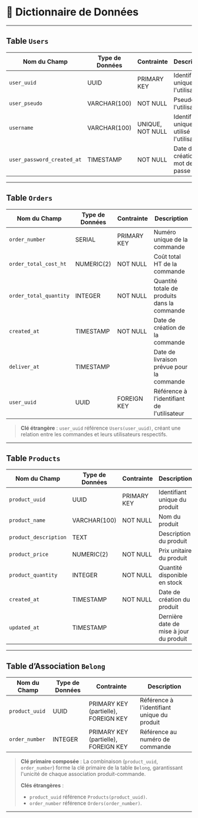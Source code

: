 

# 📑 Dictionnaire de Données

---

## Table `Users`

| Nom du Champ               | Type de Données    | Contrainte              | Description                                     |
|----------------------------|--------------------|-------------------------|-------------------------------------------------|
| `user_uuid`                | UUID              | PRIMARY KEY             | Identifiant unique de l'utilisateur             |
| `user_pseudo`              | VARCHAR(100)      | NOT NULL                | Pseudo de l'utilisateur                         |
| `username`                 | VARCHAR(100)      | UNIQUE, NOT NULL        | Identifiant unique utilisé par l'utilisateur    |
| `user_password_created_at` | TIMESTAMP         | NOT NULL                | Date de création du mot de passe                |

---

## Table `Orders`

| Nom du Champ               | Type de Données    | Contrainte              | Description                                     |
|----------------------------|--------------------|-------------------------|-------------------------------------------------|
| `order_number`             | SERIAL            | PRIMARY KEY             | Numéro unique de la commande                    |
| `order_total_cost_ht`      | NUMERIC(2)    | NOT NULL                | Coût total HT de la commande                    |
| `order_total_quantity`     | INTEGER           | NOT NULL                | Quantité totale de produits dans la commande    |
| `created_at`               | TIMESTAMP         | NOT NULL                | Date de création de la commande                 |
| `deliver_at`               | TIMESTAMP         |                         | Date de livraison prévue pour la commande       |
| `user_uuid`                | UUID              | FOREIGN KEY             | Référence à l'identifiant de l'utilisateur      |

> **Clé étrangère** : `user_uuid` référence `Users(user_uuid)`, créant une relation entre les commandes et leurs utilisateurs respectifs.

---

## Table `Products`

| Nom du Champ               | Type de Données    | Contrainte              | Description                                     |
|----------------------------|--------------------|-------------------------|-------------------------------------------------|
| `product_uuid`             | UUID              | PRIMARY KEY             | Identifiant unique du produit                   |
| `product_name`             | VARCHAR(100)      | NOT NULL                | Nom du produit                                  |
| `product_description`      | TEXT              |                         | Description du produit                          |
| `product_price`            | NUMERIC(2)    | NOT NULL                | Prix unitaire du produit                        |
| `product_quantity`         | INTEGER           | NOT NULL                | Quantité disponible en stock                    |
| `created_at`               | TIMESTAMP         | NOT NULL                | Date de création du produit                     |
| `updated_at`               | TIMESTAMP         |                         | Dernière date de mise à jour du produit         |

---

## Table d’Association `Belong`

| Nom du Champ               | Type de Données    | Contrainte                                | Description                                     |
|----------------------------|--------------------|-------------------------------------------|-------------------------------------------------|
| `product_uuid`             | UUID              | PRIMARY KEY (partielle), FOREIGN KEY      | Référence à l'identifiant unique du produit     |
| `order_number`             | INTEGER           | PRIMARY KEY (partielle), FOREIGN KEY      | Référence au numéro de commande                 |

> **Clé primaire composée** : La combinaison (`product_uuid`, `order_number`) forme la clé primaire de la table `Belong`, garantissant l'unicité de chaque association produit-commande.
>
> **Clés étrangères** : 
> - `product_uuid` référence `Products(product_uuid)`.
> - `order_number` référence `Orders(order_number)`.

---
